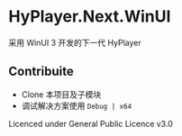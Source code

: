 # HyPlayer.Next.WinUI

采用 WinUI 3 开发的下一代 HyPlayer

## Contribuite

* Clone 本项目及子模块
* 调试解决方案使用 `Debug | x64`

Licenced under General Public Licence v3.0
